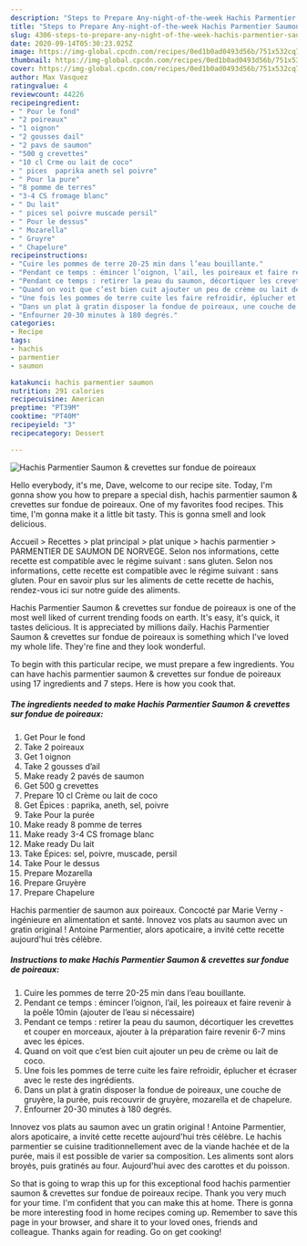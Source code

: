 ```yaml
---
description: "Steps to Prepare Any-night-of-the-week Hachis Parmentier Saumon &amp;amp; crevettes sur fondue de poireaux"
title: "Steps to Prepare Any-night-of-the-week Hachis Parmentier Saumon &amp;amp; crevettes sur fondue de poireaux"
slug: 4306-steps-to-prepare-any-night-of-the-week-hachis-parmentier-saumon-and-amp-crevettes-sur-fondue-de-poireaux
date: 2020-09-14T05:30:23.025Z
image: https://img-global.cpcdn.com/recipes/0ed1b0ad0493d56b/751x532cq70/hachis-parmentier-saumon-crevettes-sur-fondue-de-poireaux-photo-principale-de-la-recette.jpg
thumbnail: https://img-global.cpcdn.com/recipes/0ed1b0ad0493d56b/751x532cq70/hachis-parmentier-saumon-crevettes-sur-fondue-de-poireaux-photo-principale-de-la-recette.jpg
cover: https://img-global.cpcdn.com/recipes/0ed1b0ad0493d56b/751x532cq70/hachis-parmentier-saumon-crevettes-sur-fondue-de-poireaux-photo-principale-de-la-recette.jpg
author: Max Vasquez
ratingvalue: 4
reviewcount: 44226
recipeingredient:
- " Pour le fond"
- "2 poireaux"
- "1 oignon"
- "2 gousses dail"
- "2 pavs de saumon"
- "500 g crevettes"
- "10 cl Crme ou lait de coco"
- " pices  paprika aneth sel poivre"
- " Pour la pure"
- "8 pomme de terres"
- "3-4 CS fromage blanc"
- " Du lait"
- " pices sel poivre muscade persil"
- " Pour le dessus"
- " Mozarella"
- " Gruyre"
- " Chapelure"
recipeinstructions:
- "Cuire les pommes de terre 20-25 min dans l’eau bouillante."
- "Pendant ce temps : émincer l’oignon, l’ail, les poireaux et faire revenir à la poêle 10min (ajouter de l’eau si nécessaire)"
- "Pendant ce temps : retirer la peau du saumon, décortiquer les crevettes et couper en morceaux, ajouter à la préparation faire revenir 6-7 mins avec les épices."
- "Quand on voit que c’est bien cuit ajouter un peu de crème ou lait de coco."
- "Une fois les pommes de terre cuite les faire refroidir, éplucher et écraser avec le reste des ingrédients."
- "Dans un plat à gratin disposer la fondue de poireaux, une couche de gruyère, la purée, puis recouvrir de gruyère, mozarella et de chapelure."
- "Enfourner 20-30 minutes à 180 degrés."
categories:
- Recipe
tags:
- hachis
- parmentier
- saumon

katakunci: hachis parmentier saumon 
nutrition: 291 calories
recipecuisine: American
preptime: "PT39M"
cooktime: "PT40M"
recipeyield: "3"
recipecategory: Dessert

---
```



![Hachis Parmentier Saumon &amp; crevettes sur fondue de poireaux](https://img-global.cpcdn.com/recipes/0ed1b0ad0493d56b/751x532cq70/hachis-parmentier-saumon-crevettes-sur-fondue-de-poireaux-photo-principale-de-la-recette.jpg)

Hello everybody, it's me, Dave, welcome to our recipe site. Today, I'm gonna show you how to prepare a special dish, hachis parmentier saumon &amp; crevettes sur fondue de poireaux. One of my favorites food recipes. This time, I'm gonna make it a little bit tasty. This is gonna smell and look delicious.

Accueil &gt; Recettes &gt; plat principal &gt; plat unique &gt; hachis parmentier &gt; PARMENTIER DE SAUMON DE NORVEGE. Selon nos informations, cette recette est compatible avec le régime suivant : sans gluten. Selon nos informations, cette recette est compatible avec le régime suivant : sans gluten. Pour en savoir plus sur les aliments de cette recette de hachis, rendez-vous ici sur notre guide des aliments.

Hachis Parmentier Saumon &amp; crevettes sur fondue de poireaux is one of the most well liked of current trending foods on earth. It's easy, it's quick, it tastes delicious. It is appreciated by millions daily. Hachis Parmentier Saumon &amp; crevettes sur fondue de poireaux is something which I've loved my whole life. They're fine and they look wonderful.


To begin with this particular recipe, we must prepare a few ingredients. You can have hachis parmentier saumon &amp; crevettes sur fondue de poireaux using 17 ingredients and 7 steps. Here is how you cook that.

<!--inarticleads1-->

##### The ingredients needed to make Hachis Parmentier Saumon &amp; crevettes sur fondue de poireaux:

1. Get  Pour le fond
1. Take 2 poireaux
1. Get 1 oignon
1. Take 2 gousses d’ail
1. Make ready 2 pavés de saumon
1. Get 500 g crevettes
1. Prepare 10 cl Crème ou lait de coco
1. Get  Épices : paprika, aneth, sel, poivre
1. Take  Pour la purée
1. Make ready 8 pomme de terres
1. Make ready 3-4 CS fromage blanc
1. Make ready  Du lait
1. Take  Épices: sel, poivre, muscade, persil
1. Take  Pour le dessus
1. Prepare  Mozarella
1. Prepare  Gruyère
1. Prepare  Chapelure


Hachis parmentier de saumon aux poireaux. Concocté par Marie Verny - ingénieure en alimentation et santé. Innovez vos plats au saumon avec un gratin original ! Antoine Parmentier, alors apoticaire, a invité cette recette aujourd&#39;hui très célèbre. 

<!--inarticleads2-->

##### Instructions to make Hachis Parmentier Saumon &amp; crevettes sur fondue de poireaux:

1. Cuire les pommes de terre 20-25 min dans l’eau bouillante.
1. Pendant ce temps : émincer l’oignon, l’ail, les poireaux et faire revenir à la poêle 10min (ajouter de l’eau si nécessaire)
1. Pendant ce temps : retirer la peau du saumon, décortiquer les crevettes et couper en morceaux, ajouter à la préparation faire revenir 6-7 mins avec les épices.
1. Quand on voit que c’est bien cuit ajouter un peu de crème ou lait de coco.
1. Une fois les pommes de terre cuite les faire refroidir, éplucher et écraser avec le reste des ingrédients.
1. Dans un plat à gratin disposer la fondue de poireaux, une couche de gruyère, la purée, puis recouvrir de gruyère, mozarella et de chapelure.
1. Enfourner 20-30 minutes à 180 degrés.


Innovez vos plats au saumon avec un gratin original ! Antoine Parmentier, alors apoticaire, a invité cette recette aujourd&#39;hui très célèbre. Le hachis parmentier se cuisine traditionnellement avec de la viande hachée et de la purée, mais il est possible de varier sa composition. Les aliments sont alors broyés, puis gratinés au four. Aujourd&#39;hui avec des carottes et du poisson. 

So that is going to wrap this up for this exceptional food hachis parmentier saumon &amp; crevettes sur fondue de poireaux recipe. Thank you very much for your time. I'm confident that you can make this at home. There is gonna be more interesting food in home recipes coming up. Remember to save this page in your browser, and share it to your loved ones, friends and colleague. Thanks again for reading. Go on get cooking!
